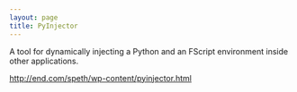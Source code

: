 ```yaml
---
layout: page
title: PyInjector
---
```


A tool for dynamically injecting a Python and an FScript environment inside other applications.

http://end.com/speth/wp-content/pyinjector.html

